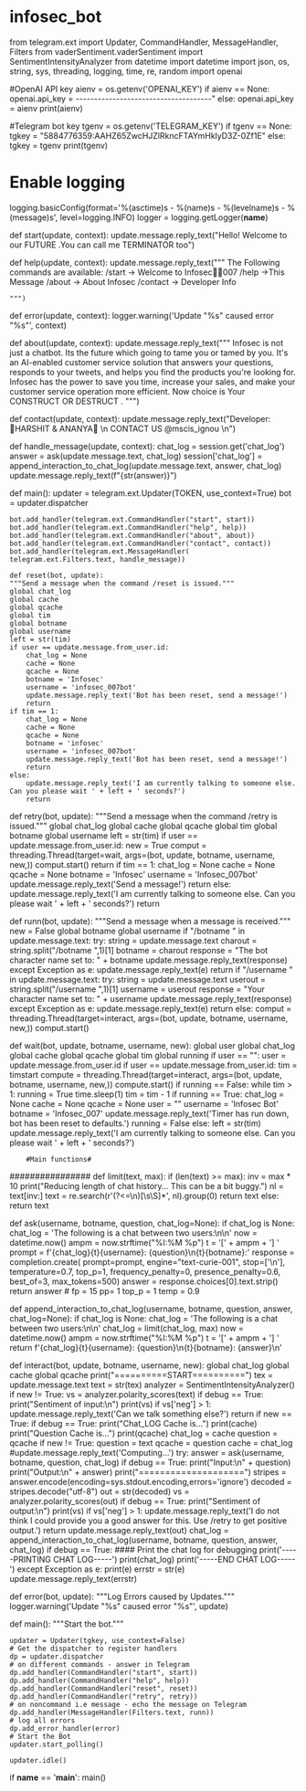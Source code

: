 # infosec_bot
from telegram.ext import Updater, CommandHandler, MessageHandler, Filters
from vaderSentiment.vaderSentiment import SentimentIntensityAnalyzer
from datetime import datetime
import json, os, string, sys, threading, logging, time, re, random
import openai

#OpenAI API key
aienv = os.getenv('OPENAI_KEY')
if aienv == None:
    openai.api_key = -------------------------------------"
else:
    openai.api_key = aienv
print(aienv)

#Telegram bot key
tgenv = os.getenv('TELEGRAM_KEY')
if tgenv == None:
    tgkey = "5884776359:AAHZ65ZwcHJZlRkncFTAYmHklyD3Z-0Zf1E"
else:
    tgkey = tgenv
print(tgenv)

# Enable logging
logging.basicConfig(format='%(asctime)s - %(name)s - %(levelname)s - %(message)s',
                    level=logging.INFO)
logger = logging.getLogger(__name__)


def start(update, context):
    update.message.reply_text("Hello! Welcome to our FUTURE .You can call me TERMINATOR too")


def help(update, context):
    update.message.reply_text("""
    The Following commands are available:
    /start -> Welcome to Infosec🔴🔴007
    /help ->This Message
    /about -> About Infosec
    /contact -> Developer Info
    
    """)

def error(update, context):
    logger.warning('Update "%s" caused error "%s"', context)


def about(update, context):
    update.message.reply_text("""
            Infosec is not just a chatbot. Its the future which going to tame you or tamed by you. It's an AI-enabled customer service solution that answers your questions, responds to your tweets, and helps you find the products you're looking for. Infosec has the power to save you time, increase your sales, and make your customer service operation more efficient. Now choice is Your CONSTRUCT OR DESTRUCT .
        """)


def contact(update, context):
    update.message.reply_text("Developer: 🔴HARSHIT & ANANYA🔴 \n CONTACT US @mscis_ignou \n")


def handle_message(update, context):
    chat_log = session.get('chat_log')
    answer = ask(update.message.text, chat_log)
    session['chat_log'] = append_interaction_to_chat_log(update.message.text, answer,
                                                         chat_log)
    update.message.reply_text(f"{str(answer)}")


def main():
    updater = telegram.ext.Updater(TOKEN, use_context=True)
    bot = updater.dispatcher

    bot.add_handler(telegram.ext.CommandHandler("start", start))
    bot.add_handler(telegram.ext.CommandHandler("help", help))
    bot.add_handler(telegram.ext.CommandHandler("about", about))
    bot.add_handler(telegram.ext.CommandHandler("contact", contact))
    bot.add_handler(telegram.ext.MessageHandler(
    telegram.ext.Filters.text, handle_message))
    
    def reset(bot, update):
    """Send a message when the command /reset is issued."""
    global chat_log
    global cache
    global qcache
    global tim
    global botname
    global username
    left = str(tim)
    if user == update.message.from_user.id:
        chat_log = None
        cache = None
        qcache = None
        botname = 'Infosec'
        username = 'infosec_007bot'
        update.message.reply_text('Bot has been reset, send a message!')
        return
    if tim == 1:
        chat_log = None
        cache = None
        qcache = None
        botname = 'infosec'
        username = 'infosec_007bot'
        update.message.reply_text('Bot has been reset, send a message!')
        return 
    else:
        update.message.reply_text('I am currently talking to someone else. Can you please wait ' + left + ' seconds?')
        return


def retry(bot, update):
    """Send a message when the command /retry is issued."""
    global chat_log
    global cache
    global qcache
    global tim
    global botname
    global username
    left = str(tim)
    if user == update.message.from_user.id:
        new = True
        comput = threading.Thread(target=wait, args=(bot, update, botname, username, new,))
        comput.start()
        return
    if tim == 1:
        chat_log = None
        cache = None
        qcache = None
        botname = 'Infosec'
        username = 'Infosec_007bot'
        update.message.reply_text('Send a message!')
        return 
    else:
        update.message.reply_text('I am currently talking to someone else. Can you please wait ' + left + ' seconds?')
        return

def runn(bot, update):
    """Send a message when a message is received."""
    new = False
    global botname
    global username
    if "/botname " in update.message.text:
        try:
            string = update.message.text
            charout = string.split("/botname ",1)[1]
            botname = charout
            response = "The bot character name set to: " + botname
            update.message.reply_text(response)
        except Exception as e:
            update.message.reply_text(e)
        return
    if "/username " in update.message.text:
        try:
            string = update.message.text
            userout = string.split("/username ",1)[1]
            username = userout
            response = "Your character name set to: " + username
            update.message.reply_text(response)
        except Exception as e:
            update.message.reply_text(e)
        return
    else:
        comput = threading.Thread(target=interact, args=(bot, update, botname, username, new,))
        comput.start()


def wait(bot, update, botname, username, new):
    global user
    global chat_log
    global cache
    global qcache
    global tim
    global running
    if user == "":
        user = update.message.from_user.id
    if user == update.message.from_user.id:
        tim = timstart
        compute = threading.Thread(target=interact, args=(bot, update, botname, username, new,))
        compute.start()
        if running == False:
            while tim > 1:
                running = True
                time.sleep(1)
                tim = tim - 1
            if running == True:
                chat_log = None
                cache = None
                qcache = None
                user = ""
                username = 'Infosec Bot'
                botname = 'Infosec_007'
                update.message.reply_text('Timer has run down, bot has been reset to defaults.')
                running = False
    else:
        left = str(tim)
        update.message.reply_text('I am currently talking to someone else. Can you please wait ' + left + ' seconds?')
        
        #Main functions#
################
def limit(text, max):
    if (len(text) >= max):
        inv = max * 10
        print("Reducing length of chat history... This can be a bit buggy.")
        nl = text[inv:]
        text = re.search(r'(?<=\n)[\s\S]*', nl).group(0)
        return text
    else:
        return text


def ask(username, botname, question, chat_log=None):
    if chat_log is None:
        chat_log = 'The following is a chat between two users:\n\n'
    now = datetime.now()
    ampm = now.strftime("%I:%M %p")
    t = '[' + ampm + '] '
    prompt = f'{chat_log}{t}{username}: {question}\n{t}{botname}:'
    response = completion.create(
        prompt=prompt, engine="text-curie-001", stop=['\n'], temperature=0.7,
        top_p=1, frequency_penalty=0, presence_penalty=0.6, best_of=3,
        max_tokens=500)
    answer = response.choices[0].text.strip()
    return answer
    # fp = 15 pp= 1 top_p = 1 temp = 0.9

def append_interaction_to_chat_log(username, botname, question, answer, chat_log=None):
    if chat_log is None:
        chat_log = 'The following is a chat between two users:\n\n'
    chat_log = limit(chat_log, max)
    now = datetime.now()
    ampm = now.strftime("%I:%M %p")
    t = '[' + ampm + '] '
    return f'{chat_log}{t}{username}: {question}\n{t}{botname}: {answer}\n'

def interact(bot, update, botname, username, new):
    global chat_log
    global cache
    global qcache
    print("==========START==========")
    tex = update.message.text
    text = str(tex)
    analyzer = SentimentIntensityAnalyzer()
    if new != True:
        vs = analyzer.polarity_scores(text)
        if debug == True:
            print("Sentiment of input:\n")
            print(vs)
        if vs['neg'] > 1:
            update.message.reply_text('Can we talk something else?')
            return
    if new == True:
        if debug == True:
            print("Chat_LOG Cache is...")
            print(cache)
            print("Question Cache is...")
            print(qcache)
        chat_log = cache
        question = qcache
    if new != True:
        question = text
        qcache = question
        cache = chat_log
    #update.message.reply_text('Computing...')
    try:
        answer = ask(username, botname, question, chat_log)
        if debug == True:
            print("Input:\n" + question)
            print("Output:\n" + answer)
            print("====================")
        stripes = answer.encode(encoding=sys.stdout.encoding,errors='ignore')
        decoded = stripes.decode("utf-8")
        out = str(decoded)
        vs = analyzer.polarity_scores(out)
        if debug == True:
            print("Sentiment of output:\n")
            print(vs)
        if vs['neg'] > 1:
            update.message.reply_text('I do not think I could provide you a good answer for this. Use /retry to get positive output.')
            return
        update.message.reply_text(out)
        chat_log = append_interaction_to_chat_log(username, botname, question, answer, chat_log)
        if debug == True:
            #### Print the chat log for debugging
            print('-----PRINTING CHAT LOG-----')
            print(chat_log)
            print('-----END CHAT LOG-----')
    except Exception as e:
            print(e)
            errstr = str(e)
            update.message.reply_text(errstr)


def error(bot, update):
    """Log Errors caused by Updates."""
    logger.warning('Update "%s" caused error "%s"', update)


def main():
    """Start the bot."""

    updater = Updater(tgkey, use_context=False)
    # Get the dispatcher to register handlers
    dp = updater.dispatcher
    # on different commands - answer in Telegram
    dp.add_handler(CommandHandler("start", start))
    dp.add_handler(CommandHandler("help", help))
    dp.add_handler(CommandHandler("reset", reset))
    dp.add_handler(CommandHandler("retry", retry))
    # on noncommand i.e message - echo the message on Telegram
    dp.add_handler(MessageHandler(Filters.text, runn))
    # log all errors
    dp.add_error_handler(error)
    # Start the Bot
    updater.start_polling()
   
    updater.idle()


if __name__ == '__main__':
    main()
